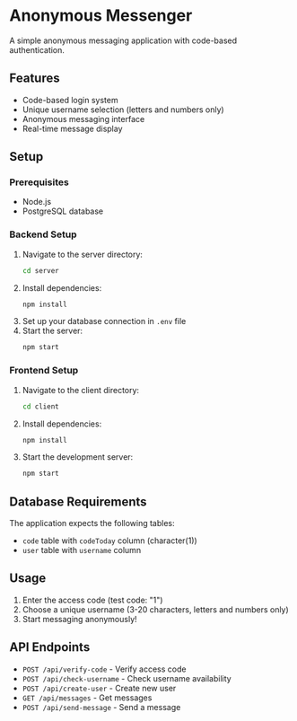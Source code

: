 # Anonymous Messenger

A simple anonymous messaging application with code-based authentication.

## Features

- Code-based login system
- Unique username selection (letters and numbers only)
- Anonymous messaging interface
- Real-time message display

## Setup

### Prerequisites
- Node.js
- PostgreSQL database

### Backend Setup
1. Navigate to the server directory:
   ```bash
   cd server
   ```
2. Install dependencies:
   ```bash
   npm install
   ```
3. Set up your database connection in `.env` file
4. Start the server:
   ```bash
   npm start
   ```

### Frontend Setup
1. Navigate to the client directory:
   ```bash
   cd client
   ```
2. Install dependencies:
   ```bash
   npm install
   ```
3. Start the development server:
   ```bash
   npm start
   ```

## Database Requirements

The application expects the following tables:
- `code` table with `codeToday` column (character(1))
- `user` table with `username` column

## Usage

1. Enter the access code (test code: "1")
2. Choose a unique username (3-20 characters, letters and numbers only)
3. Start messaging anonymously!

## API Endpoints

- `POST /api/verify-code` - Verify access code
- `POST /api/check-username` - Check username availability
- `POST /api/create-user` - Create new user
- `GET /api/messages` - Get messages
- `POST /api/send-message` - Send a message
